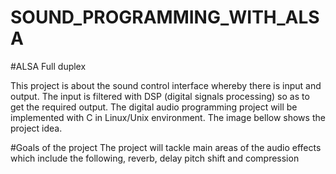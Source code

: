 # SOUND_PROGRAMMING_WITH_ALSA
#ALSA Full duplex


This project is about the sound control interface whereby there is input and output. The input is filtered with DSP (digital signals processing) so as to get the required output. The digital audio programming project will be implemented with C in Linux/Unix environment. The image bellow shows the project idea.

 
#Goals of the project
The project will tackle main areas of the audio effects which include the following, reverb, delay pitch shift and compression
